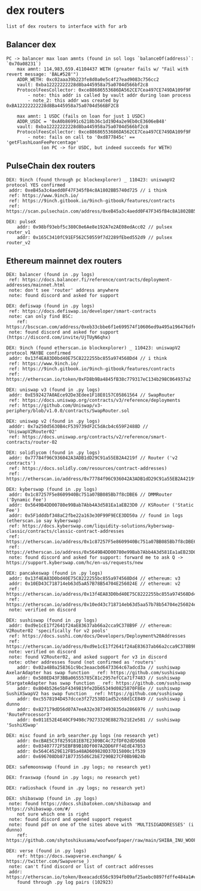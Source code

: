 # dex routers
    list of dex routers to interface with for arb

## Balancer dex 
    PC -> balancer max loan amnts (found in sol logs `balanceOf(address)`: `0x70a08231`)
        max amnt: 114,983,659.41104437 WETH (greater fails w/ "Fail with revert message: 'BAL#528'")
        ADDR_WETH: 0xc02aaa39b223fe8d0a0e5c4f27ead9083c756cc2
        vault: 0xba12222222228d8ba445958a75a0704d566bf2c8
        ProtocolFeesCollector: 0xce88686553686DA562CE7Cea497CE749DA109f9F
            - note: this addr is called by vault addr during loan process
            - note_2: this addr was created by 0xBA12222222228d8Ba445958a75a0704d566BF2C8
            
        max amnt: 1 USDC (fails on loan for just 1 USDC)    
        ADDR_USDC = '0xA0b86991c6218b36c1d19D4a2e9Eb0cE3606eB48'
        vault: 0xba12222222228d8ba445958a75a0704d566bf2c8
        ProtocolFeesCollector: 0xce88686553686DA562CE7Cea497CE749DA109f9F
            - note: fails on call to '0xd877845c' == 'getFlashLoanFeePercentage'
                 (on PC -> for USDC, but indeed succeeds for WETH)

## PulseChain dex routers
    DEX: 9inch (found through pc blockexplorer) _ 110423: uniswapV2 protocol YES confirmed
     addr: 0xeB45a3c4aedd0F47F345fB4c8A1802BB5740d725 // i think
     ref: https://www.9inch.io/
     ref: https://9inch.gitbook.io/9inch-gitbook/features/contracts
     ref: https://scan.pulsechain.com/address/0xeB45a3c4aedd0F47F345fB4c8A1802BB5740d725   
        
    DEX: pulseX
        addr: 0x98bf93ebf5c380C0e6Ae8e192A7e2AE08edAcc02 // pulsex router_v1 
        addr: 0x165C3410fC91EF562C50559f7d2289fEbed552d9 // pulsex router_v2

## Ethereum mainnet dex routers
    DEX: balancer (found in .py logs)
     ref: https://docs.balancer.fi/reference/contracts/deployment-addresses/mainnet.html
     note: don't see 'router' address anywhere
     note: found discord and asked for support

    DEX: defiswap (found in .py logs)
     ref: https://docs.defiswap.io/developer/smart-contracts
     note: can only find BSC: 
        ref: https://bscscan.com/address/0xeb33cbbe6f1e699574f10606ed9a495a196476df#writeContract
     note: found discord and asked for support (https://discord.com/invite/UjTUyN6qhx)

    DEX: 9inch (found etherscan.io blockexplorer) _ 110423: uniswapV2 protocol MAYBE confirmed
     addr: 0x13f4EA83D0bd40E75C8222255bc855a974568Dd4 // i think
     ref: https://www.9inch.io/
     ref: https://9inch.gitbook.io/9inch-gitbook/features/contracts
     ref: https://etherscan.io/token/0xFD8b9Ba4845fB38c779317eC134b298C064937a2
     
    DEX: uniswap v3 (found in .py logs)
     addr: 0xE592427A0AEce92De3Edee1F18E0157C05861564 // SwapRouter
     ref: https://docs.uniswap.org/contracts/v3/reference/deployments
     ref: https://github.com/Uniswap/v3-periphery/blob/v1.0.0/contracts/SwapRouter.sol
     
    DEX: uniswap v2 (found in .py logs)
     adddr: 0x7a250d5630B4cF539739dF2C5dAcb4c659F2488D // 'UniswapV2Router02'
     ref: https://docs.uniswap.org/contracts/v2/reference/smart-contracts/router-02

    DEX: solidlycom (found in .py logs)
     addr: 0x77784f96C936042A3ADB1dD29C91a55EB2A4219f // Router ('v2 contracts')
     ref: https://docs.solidly.com/resources/contract-addresses)
     ref: https://etherscan.io/address/0x77784f96C936042A3ADB1dD29C91a55EB2A4219f#writeProxyContract

    DEX: kyberswap (found in .py logs)
     addr: 0x1c87257F5e8609940Bc751a07BB085Bb7f8cDBE6 // DMMRouter ('Dynamic Fee')
     addr: 0x5649B4DD00780e99Bab7Abb4A3d581Ea1aEB23D0 // KSRouter ('Static Fee')
     addr: 0x5F1dddbf348aC2fbe22a163e30F99F9ECE3DD50a // found in logs (etherscan.io say kyberswap)
     ref: https://docs.kyberswap.com/liquidity-solutions/kyberswap-classic/contracts/classic-contract-addresses
     ref: https://etherscan.io/address/0x1c87257F5e8609940Bc751a07BB085Bb7f8cDBE6#writeContract
     ref: https://etherscan.io/address/0x5649B4DD00780e99Bab7Abb4A3d581Ea1aEB23D0#code
     note: found discord and asked for support: forward me to ask Q -> https://support.kyberswap.com/hc/en-us/requests/new

    DEX: pancakeswap (found in .py logs)
     addr: 0x13f4EA83D0bd40E75C8222255bc855a974568Dd4 // ethereum: v3
     addr: 0x10ED43C718714eb63d5aA57B78B54704E256024E // ethereum: v2
     ref: https://etherscan.io/address/0x13f4EA83D0bd40E75C8222255bc855a974568Dd4#writeContract
     ref: https://etherscan.io/address/0x10ed43c718714eb63d5aa57b78b54704e256024e
     note: verified on discord

    DEX: sushiswap (found in .py logs)
     addr: 0xd9e1cE17f2641f24aE83637ab66a2cca9C378B9F // ethereum: V2Router02 'specifically for v2 pools'
     ref: https://docs.sushi.com/docs/Developers/Deployment%20Addresses
     ref: https://etherscan.io/address/0xd9e1cE17f2641f24aE83637ab66a2cca9C378B9F#writeContract
     note: verified on discord
     note: found V2Router02, and asked support for v3 in discord
     note: other addresses found (not confirmed as 'routers'
        addr: 0x02a480a258361c9bc3eaacbd6473364c67adcd3a // sushiswap AxelarAdapter has swap function _ ref: https://github.com/sushiswap
        addr: 0x580ED43F3BBa06555785C81c2957efCCa71f7483 // sushiswap StargateAdapter has swap function _ ref: https://github.com/sushiswap
        addr: 0x804b526e5bF4349819fe2Db65349d0825870F8Ee // sushiswap SushiXSwapV2 has swap function _ ref: https://github.com/sushiswap
        addr: 0xc5578194D457dcce3f272538D1ad52c68d1CE849 // sushiswap i dunno
        addr: 0x827179dD56d07A7eeA32e3873493835da2866976 // sushiswap 'RouteProcessor3'
        addr: 0x011E52E4E40CF9498c79273329E8827b21E2e581 // sushiswap 'SushiXSwap'

    DEX: misc found in arb_searcher.py logs (no research yet)
        addr: 0xcBAE5C3f8259181EB7E2309BC4c72fDF02dD56D8
        addr: 0x03407772F5EBFB9B10Df007A2DD6FFf4EdE47B53
        addr: 0x564C4529E12FB5a48AD609820D37D15800c1f539
        addr: 0x696708Db871B77355d6C2bE7290B27CF0Bb9B24b
    
    DEX: safemoonswap (found in .py logs; no research yet)
    
    DEX: fraxswap (found in .py logs; no research yet)   

    DEX: radioshack (found in .py logs; no research yet)
    
    DEX: shibaswap (found in .py logs)
     note: found https://docs.shibatoken.com/shibaswap and https://shibaswap.com/#/
        not sure which one is right
     note: found discord and opened support request
     note: found pdf on one of the sites above with 'MULTISIGADDRESSES' (i dunno)
        ref: https://github.com/shytoshikusama/woofwoofpaper/raw/main/SHIBA_INU_WOOF_WOOF.pdf

    DEX: verse (found in .py logs)
        ref: https://docs.swapverse.exchange/ & https://twitter.com/Swapverse_)
     note: can't find discord or list of contract addresses
     addr: https://etherscan.io/token/0xeacadc656c9394fb09af25aebc0897fdffe484a1#code
        found through .py log pairs (102923)

